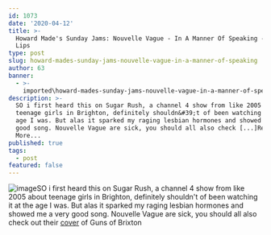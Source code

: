 ```yaml
---
id: 1073
date: '2020-04-12'
title: >-
  Howard Made's Sunday Jams: Nouvelle Vague - In A Manner Of Speaking - Loose
  Lips
type: post
slug: howard-mades-sunday-jams-nouvelle-vague-in-a-manner-of-speaking
author: 63
banner:
  - >-
    imported\howard-mades-sunday-jams-nouvelle-vague-in-a-manner-of-speaking\image1073.jpeg
description: >-
  SO i first heard this on Sugar Rush, a channel 4 show from like 2005 about
  teenage girls in Brighton, definitely shouldn&#39;t of been watching it at the
  age I was. But alas it sparked my raging lesbian hormones and showed me a very
  good song. Nouvelle Vague are sick, you should all also check [...]Read
  More...
published: true
tags:
  - post
featured: false
---
```

![image](../imported\howard-mades-sunday-jams-nouvelle-vague-in-a-manner-of-speaking\image1073.jpeg)SO i first heard this on Sugar Rush, a channel 4 show from like 2005 about teenage girls in Brighton, definitely shouldn't of been watching it at the age I was. But alas it sparked my raging lesbian hormones and showed me a very good song. Nouvelle Vague are sick, you should all also check out their [cover](https://www.youtube.com/watch?v=4qBWvA6H7Zg) of Guns of Brixton[](https://l.facebook.com/l.php?u=https%3A%2F%2Fwww.youtube.com%2Fwatch%3Fv%3DzXhLFb34nz4%26fbclid%3DIwAR0gVdWcT_f5Lvx9VsQlsOqaGXiMChFeh51BwH8YvViJDXxK30VRJXRKru8&h=AT0ZAetIf0O5CAcfM9XEhPDycYQqQ98KWPOaGL5NXoNBQoFxewarasSOi-UwGHaXeXIvSffYo0CqewtJhQeBjzoMFM__dU-g_nCAvOchS3abAyXIyIw2mMdAB9UhZlHtkUDgxweAiKUolpBQsA)